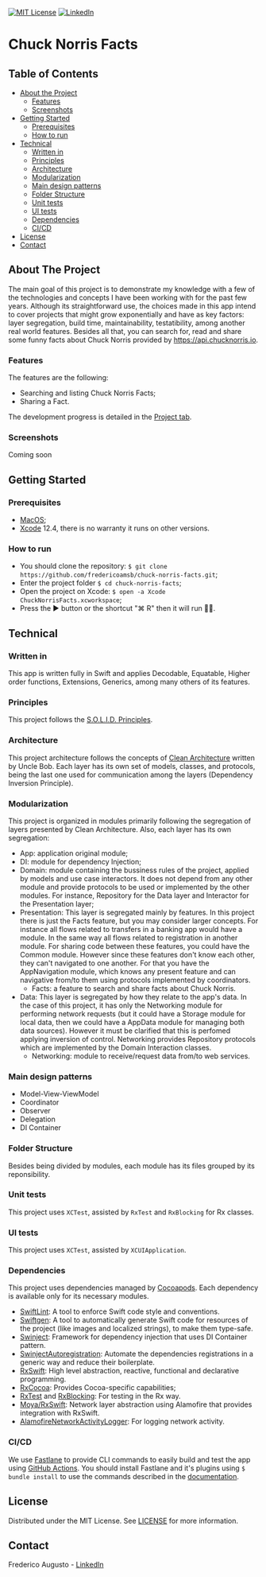 [![MIT License][license-shield]][license-url]
[![LinkedIn][linkedin-shield]][linkedin-url]

# Chuck Norris Facts

## Table of Contents

* [About the Project](#about-the-project)
  * [Features](#features)
  * [Screenshots](#screenshots)
* [Getting Started](#getting-started)
  * [Prerequisites](#prerequisites)
  * [How to run](#how-to-run)
* [Technical](#Technical)
  * [Written in](#written-in)
  * [Principles](#principles)
  * [Architecture](#architecture)
  * [Modularization](#modularization)
  * [Main design patterns](#main-design-patterns)
  * [Folder Structure](#folder-structure)
  * [Unit tests](#unit-tests)
  * [UI tests](#ui-tests)
  * [Dependencies](#dependencies)
  * [CI/CD](#ci/cd)
* [License](#license)
* [Contact](#contact)

## About The Project

The main goal of this project is to demonstrate my knowledge with a few of the technologies and concepts I have been working with for the past few years. Although its straightforward use, the choices made in this app intend to cover projects that might grow exponentially and have as key factors: layer segregation, build time, maintainability, testatibility, among another real world features. Besides all that, you can search for, read and share some funny facts about Chuck Norris provided by https://api.chucknorris.io.

### Features

The features are the following:

* Searching and listing Chuck Norris Facts;
* Sharing a Fact.

The development progress is detailed in the [Project tab](https://github.com/fredericoamsb/chuck-norris-facts/projects/1).

### Screenshots

Coming soon

## Getting Started

### Prerequisites

* [MacOS](https://www.apple.com/macos);
* [Xcode](https://developer.apple.com/xcode) 12.4, there is no warranty it runs on other versions.

### How to run

* You should clone the repository: `$ git clone https://github.com/fredericoamsb/chuck-norris-facts.git`;
* Enter the project folder `$ cd chuck-norris-facts`;
* Open the project on Xcode: `$ open -a Xcode ChuckNorrisFacts.xcworkspace`;
* Press the ▶️ button or the shortcut "⌘ R" then it will run 🏃🏻.

## Technical

### Written in

This app is written fully in Swift and applies Decodable, Equatable, Higher order functions, Extensions, Generics, among many others of its features.

### Principles

This project follows the [S.O.L.I.D. Principles](https://medium.com/flawless-app-stories/s-o-l-i-d-principle-with-swift-b42f597ba7e2).

### Architecture

This project architecture follows the concepts of [Clean Architecture](https://blog.cleancoder.com/uncle-bob/2012/08/13/the-clean-architecture.html) written by Uncle Bob. Each layer has its own set of models, classes, and protocols, being the last one used for communication among the layers (Dependency Inversion Principle).

### Modularization

This project is organized in modules primarily following the segregation of layers presented by Clean Architecture. Also, each layer has its own segregation:

* App: application original module;
* DI: module for dependency Injection;
* Domain: module containing the bussiness rules of the project, applied by models and use case interactors. It does not depend from any other module and provide protocols to be used or implemented by the other modules. For instance, Repository for the Data layer and Interactor for the Presentation layer;
* Presentation: This layer is segregated mainly by features. In this project there is just the Facts feature, but you may consider larger concepts. For instance all flows related to transfers in a banking app would have a module. In the same way all flows related to registration in another module. For sharing code between these features, you could have the Common module. However since these features don't know each other, they can't navigated to one another. For that you have the AppNavigation module, which knows any present feature and can navigative from/to them using protocols implemented by coordinators.
  * Facts: a feature to search and share facts about Chuck Norris.
* Data: This layer is segregated by how they relate to the app's data. In the case of this project, it has only the Networking module for performing network requests (but it could have a Storage module for local data, then we could have a AppData module for managing both data sources). However it must be clarified that this is perfomed applying inversion of control. Networking provides Repository protocols which are implemented by the Domain Interaction classes.
  * Networking: module to receive/request data from/to web services.

### Main design patterns

* Model-View-ViewModel
* Coordinator
* Observer
* Delegation
* DI Container

### Folder Structure

Besides being divided by modules, each module has its files grouped by its reponsibility.

### Unit tests

This project uses `XCTest`, assisted by `RxTest` and `RxBlocking` for Rx classes.

### UI tests

This project uses `XCTest`, assisted by `XCUIApplication`.

### Dependencies

This project uses dependencies managed by [Cocoapods](https://cocoapods.org). Each dependency is available only for its necessary modules.

* [SwiftLint](https://github.com/realm/SwiftLint): A tool to enforce Swift code style and conventions.
* [Swiftgen](https://github.com/SwiftGen/SwiftGen): A tool to automatically generate Swift code for resources of the project (like images and localized strings), to make them type-safe.
* [Swinject](https://github.com/Swinject/Swinject): Framework for dependency injection that uses DI Container pattern.
* [SwinjectAutoregistration](https://github.com/Swinject/SwinjectAutoregistration): Automate the dependencies registrations in a generic way and reduce their boilerplate.
* [RxSwift](https://github.com/ReactiveX/RxSwift): High level abstraction, reactive, functional and declarative programming.
* [RxCocoa](https://github.com/ReactiveX/RxSwift/tree/main/RxCocoa): Provides Cocoa-specific capabilities;
* [RxTest](https://github.com/ReactiveX/RxSwift/tree/main/RxTest) and [RxBlocking](https://github.com/ReactiveX/RxSwift/tree/main/RxBlocking): For testing in the Rx way.
* [Moya/RxSwift](https://github.com/Moya/Moya): Network layer abstraction using Alamofire that provides integration with RxSwift.
* [AlamofireNetworkActivityLogger](https://github.com/konkab/AlamofireNetworkActivityLogger): For logging network activity.

### CI/CD
We use [Fastlane](https://github.com/fastlane/fastlane) to provide CLI commands to easily build and test the app using [GitHub Actions](https://github.com/fredericoamsb/chuck-norris-facts/actions).
You should install Fastlane and it's plugins using `$ bundle install` to use the commands described in the [documentation](https://github.com/fredericoamsb/chuck-norris-facts/tree/master/fastlane).

## License

Distributed under the MIT License. See [LICENSE][license-url] for more information.

## Contact

Frederico Augusto - [LinkedIn][linkedin-url]

<!-- MARKDOWN LINKS & IMAGES -->
<!-- https://www.markdownguide.org/basic-syntax/#reference-style-links -->
[license-shield]: https://img.shields.io/github/license/othneildrew/Best-README-Template.svg?style=flat-square
[license-url]: https://github.com/fredericoamsb/chuck-norris-facts/blob/master/LICENSE
[linkedin-shield]: https://img.shields.io/badge/-LinkedIn-black.svg?style=flat-square&logo=linkedin&colorB=555
[linkedin-url]: https://www.linkedin.com/in/fredericoamsb